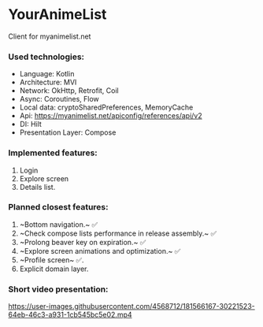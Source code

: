 # YourAnimeList
Client for myanimelist.net

### Used technologies:
- Language: Kotlin
- Architecture: MVI
- Network: OkHttp, Retrofit, Coil
- Async: Coroutines, Flow
- Local data: cryptoSharedPreferences, MemoryCache
- Api: https://myanimelist.net/apiconfig/references/api/v2
- DI: Hilt
- Presentation Layer: Compose

### Implemented features:
1. Login
2. Explore screen
3. Details list.

### Planned closest features:
1. ~Bottom navigation.~ :white_check_mark:
2. ~Check compose lists performance in release assembly.~ :white_check_mark:
3. ~Prolong beaver key on expiration.~ :white_check_mark:
4. ~Explore screen animations and optimization.~ :white_check_mark:
5. ~Profile screen~ :white_check_mark:.
6. Explicit domain layer.

### Short video presentation:
https://user-images.githubusercontent.com/4568712/181566167-30221523-64eb-46c3-a931-1cb545bc5e02.mp4

